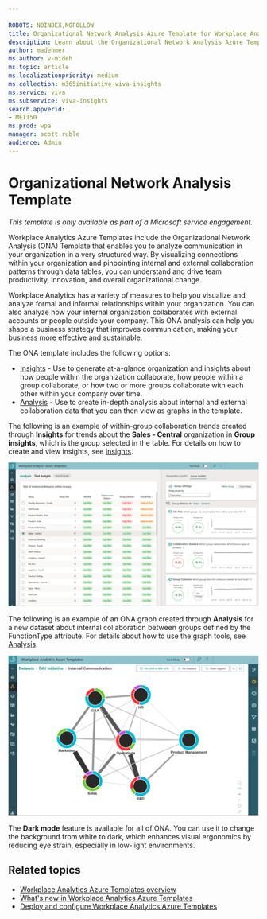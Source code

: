 ```yaml
---

ROBOTS: NOINDEX,NOFOLLOW
title: Organizational Network Analysis Azure Template for Workplace Analytics 
description: Learn about the Organizational Network Analysis Azure Template for Workplace Analytics and how to use it for advanced analysis
author: madehmer
ms.author: v-mideh
ms.topic: article
ms.localizationpriority: medium 
ms.collection: m365initiative-viva-insights 
ms.service: viva 
ms.subservice: viva-insights 
search.appverid: 
- MET150 
ms.prod: wpa
manager: scott.ruble
audience: Admin
---
```

# Organizational Network Analysis Template

_This template is only available as part of a Microsoft service engagement._

Workplace Analytics Azure Templates include the Organizational Network Analysis (ONA) Template that enables you to analyze communication in your organization in a very structured way. By visualizing connections within your organization and pinpointing internal and external collaboration patterns through data tables, you can understand and drive team productivity, innovation, and overall organizational change.

Workplace Analytics has a variety of measures to help you visualize and analyze formal and informal relationships within your organization. You can also analyze how your internal organization collaborates with external accounts or people outside your company. This ONA analysis can help you shape a business strategy that improves communication, making your business more effective and sustainable.

The ONA template includes the following options:

* [Insights](ona-insights.md) - Use to generate at-a-glance organization and insights about how people within the organization collaborate, how people within a group collaborate, or how two or more groups collaborate with each other within your company over time.
* [Analysis](ona-analysis.md) - Use to create in-depth analysis about internal and external collaboration data that you can then view as graphs in the template.

The following is an example of within-group collaboration trends created through **Insights** for trends about the **Sales - Central** organization in **Group insights**, which is the group selected in the table. For details on how to create and view insights, see [Insights](ona-insights.md).

![In-group collaboration trends example.](./images/ona-within-group-charts.png)

The following is an example of an ONA graph created through **Analysis** for a new dataset about internal collaboration between groups defined by the FunctionType attribute. For details about how to use the graph tools, see [Analysis](ona-analysis.md).

![Analysis graph example.](./images/ona-analysis-example.png)

The **Dark mode** feature is available for all of ONA. You can use it to change the background from white to dark, which enhances visual ergonomics by reducing eye strain, especially in low-light environments.

## Related topics

* [Workplace Analytics Azure Templates overview](./overview.md)
* [What's new in Workplace Analytics Azure Templates](./release-notes.md)
* [Deploy and configure Workplace Analytics Azure Templates](./deploy-configure.md)
